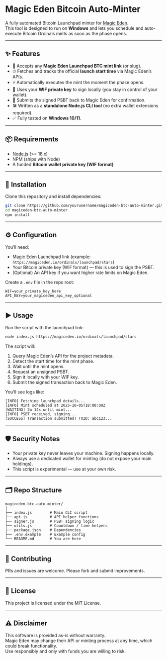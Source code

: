# Magic Eden Bitcoin Auto-Minter

A fully automated Bitcoin Launchpad minter for [Magic Eden](https://magiceden.io/).  
This tool is designed to run on **Windows** and lets you schedule and auto-execute Bitcoin Ordinals mints as soon as the phase opens.

---

## ✨ Features
- 🔗 Accepts any **Magic Eden Launchpad BTC mint link** (or slug).
- ⏱ Fetches and tracks the official **launch start time** via Magic Eden’s APIs.
- ⚡ Automatically executes the mint the moment the phase opens.
- 🔑 Uses your **WIF private key** to sign locally (you stay in control of your wallet).
- 📝 Submits the signed PSBT back to Magic Eden for confirmation.
- 🛠 Written as a **standalone Node.js CLI tool** (no extra wallet extensions required).
- ✅ Fully tested on **Windows 10/11**.

---

## 📦 Requirements
- [Node.js](https://nodejs.org/) (>= 18.x)
- NPM (ships with Node)
- A funded **Bitcoin wallet private key (WIF format)**

---

## 🚀 Installation
Clone this repository and install dependencies:

```bash
git clone https://github.com/yourusername/magiceden-btc-auto-minter.git
cd magiceden-btc-auto-minter
npm install
```

---

## ⚙️ Configuration

You’ll need:

- Magic Eden Launchpad link (example:  
  `https://magiceden.io/ordinals/launchpad/stars`)
- Your Bitcoin private key (WIF format) — this is used to sign the PSBT.
- (Optional) An API key if you want higher rate limits on Magic Eden.

Create a `.env` file in the repo root:

```
WIF=your_private_key_here
API_KEY=your_magiceden_api_key_optional
```

---

## ▶️ Usage

Run the script with the launchpad link:

```bash
node index.js https://magiceden.io/ordinals/launchpad/stars
```

The script will:

1. Query Magic Eden’s API for the project metadata.
2. Detect the start time for the mint phase.
3. Wait until the mint opens.
4. Request an unsigned PSBT.
5. Sign it locally with your WIF key.
6. Submit the signed transaction back to Magic Eden.

You’ll see logs like:

```
[INFO] Fetching launchpad details...
[INFO] Mint scheduled at 2025-10-05T18:00:00Z
[WAITING] 2m 14s until mint...
[INFO] PSBT received, signing...
[SUCCESS] Transaction submitted! TXID: abc123...
```

---

## 🛡️ Security Notes

- Your private key never leaves your machine. Signing happens locally.
- Always use a dedicated wallet for minting (do not expose your main holdings).
- This script is experimental — use at your own risk.

---

## 🗂 Repo Structure

```
magiceden-btc-auto-minter/
│
├── index.js        # Main CLI script
├── api.js          # API helper functions
├── signer.js       # PSBT signing logic
├── utils.js        # Countdown / time helpers
├── package.json    # Dependencies
├── .env.example    # Example config
└── README.md       # You are here
```

---

## 🤝 Contributing

PRs and issues are welcome. Please fork and submit improvements.

---

## 📜 License

This project is licensed under the MIT License.

---

## ⚠️ Disclaimer

This software is provided as-is without warranty.  
Magic Eden may change their API or minting process at any time, which could break functionality.  
Use responsibly and only with funds you are willing to risk.
